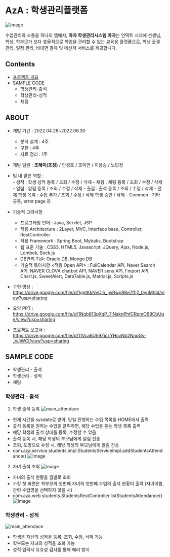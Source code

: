 # AzA : 학생관리플랫폼
![image](https://user-images.githubusercontent.com/85826542/177026070-9ca11667-ca04-4ade-aa95-075a42c1e1be.png)

수업관리와 소통을 하나의 앱에서, **아자 학생관리시스템**
**아자**는 언택트 시대에 선생님, 학생, 학부모가 보다 효율적으로 학업을 관리할 수 있는 교육용 플랫폼으로, 학생 출결 관리, 일정 관리, 비대면 결제 및 메신저 서비스를 제공합니다.

## Contents

-   [프로젝트 개요](https://github.com/heaming/aza#about)
-   [SAMPLE CODE](https://github.com/heaming/aza#sample-code)
	- 학생관리-출석
	- 학생관리-성적
	- 채팅

## ABOUT

* 개발 기간 : 2022.04.28~2022.06.30
	* 분석 설계 : 4주
	* 구현 : 4주
	* 자료 정리 : 1주
* 개발 팀원 : **조혜미(조장)** / 안경호 / 조미연 / 이용승 / 노민정
* 팀 내 맡은 역할 :   
		- 성적 : 
			학생 성적 등록 / 조회 / 수정 / 삭제
		- 채팅 :
			채팅 등록 / 조회 / 수정 / 삭제 
		- 알림 :
			알림 등록 / 조회 / 수정 / 삭제
		- 출결 :
			출석 등록 / 조회 / 수정 / 삭제
		- 전체 학생 목록 :
			수업 추가 / 조회 / 수정 / 삭제
			학생 승인 / 삭제
		- Common :
			기타 공통, error page 등
* 기술적 고려사항
	* 프로그래밍 언어 :
		Java, Servlet, JSP
	* 적용 Architecture :
		2Layer, MVC, Interface base, Controller, RestController
	* 적용 Framework : 
		Spring Boot, Mybatis, Bootstrap
	* 웹 표준 기술 :
		CSS3, HTML5, Javascript, JQuery, Ajax, Node.js, Lombok, Sock.js
	* DB관리 기술:
		Oracle DB, Mongo DB
	* 기술적 특이사항 <적용 Open API> :
		FullCalendar API, Naver Search API, NAVER CLOVA chatbot API, NAVER sens API, I'mport API, Chart.js, SweetAlert, DataTable.js, Matrial.js, Scripts.js
	
* 구현 영상 : https://drive.google.com/file/d/1gptKkNvCIh_jwRwpRKe7ffj2_0yuMhbI/view?usp=sharing
* 요약 PPT : 
https://drive.google.com/file/d/1Nqb813pXgP_7iNaknPhfCRpmO69CbUge/view?usp=sharing
* 프로젝트 보고서 :
https://drive.google.com/file/d/11Vca6Uh9ZjoLYHcvNb2NnpGv-_VJjWCl/view?usp=sharing

## SAMPLE CODE
* 학생관리 - 출석
* 학생관리 - 성적
* 채팅

### 학생관리 - 출석

1. 학생 출석 등록
![main_attendace](https://user-images.githubusercontent.com/85826542/177026047-e739b864-4c98-4d28-a9a2-3be7c92c85f8.gif)
* 현재 시간을 sysdate로 받아, 당일 진행하는 수업 목록을 HOME에서 출력
* 출석 등록을 원하는 수업을 클릭하면, 해당 수업을 듣는 학생 목록 출력
* 해당 학생의 출석 상태를 등록, 수정할 수 있음
* 출석 등록 시, 해당 학생의 부모님에게 알림 전송
* 조퇴, 도망으로 수정 시, 해당 학생의 부모님에게 알림 전송
* com.aza.service.students.impl.StudentsServiceImpl.addStudentsAttendance()
	![image](https://user-images.githubusercontent.com/85826542/177026292-dc7cfe59-6726-4194-a482-624194795301.png)

2. 자녀 출석 조회
![image](https://user-images.githubusercontent.com/85826542/177026978-64e6592a-f2c6-4f9a-8b85-62276132ef75.png)
* 자녀의 출석 현황을 월별로 조회
* 가장 첫 화면은 학부모의 첫번째 자녀의 첫번째 수업의 출석 현황이 출력 (자녀이름, 관련 수업명을 선택하지 않을 시) 
* com.aza.web.students.StudentsRestController.listStudentsAttendance()
	![image](https://user-images.githubusercontent.com/85826542/177027170-c26e036c-17a2-4fa9-8d86-2feb0af29486.png)
	
	
### 학생관리 - 성적
![main_attendace](https://user-images.githubusercontent.com/85826542/177027403-609b6782-ed3a-45d5-a48f-d13422840ab6.gif)
* 학생은 자신의 성적을 등록, 조회, 수정, 삭제 가능
* 학부모는 자녀의 성적을 조회 가능
* 성적 입력시 유효성 검사를 통해 에러 방지
	

